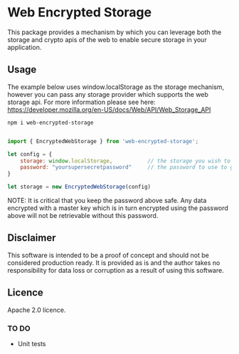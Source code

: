 # Web Encrypted Storage

This package provides a mechanism by which you can leverage both the storage and crypto apis of the web to enable secure storage in your application.

## Usage

The example below uses window.localStorage as the storage mechanism, however you can pass any storage provider which supports the web storage api.
For more information please see here: <https://developer.mozilla.org/en-US/docs/Web/API/Web_Storage_API>

`npm i web-encrypted-storage`

```js

import { EncryptedWebStorage } from 'web-encrypted-storage';

let config = {
    storage: window.localStorage,           // the storage you wish to use
    password: "yoursupersecretpassword"     // the password to use to give access to your masterKey
}

let storage = new EncryptedWebStorage(config)

```

NOTE: It is critical that you keep the password above safe. Any data encrypted with a master key which is in turn encrypted using the password above will not be retrievable without this password.

## Disclaimer

This software is intended to be a proof of concept and should not be considered production ready. It is provided as is and the author takes no responsibility for data loss or corruption as a result of using this software.

## Licence

Apache 2.0 licence.

### TO DO

* Unit tests
